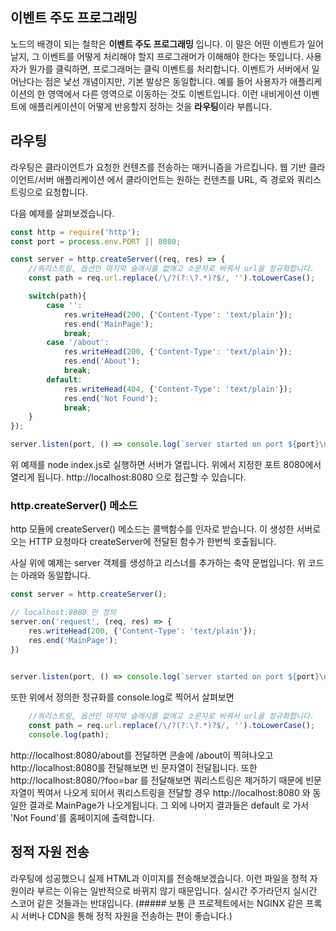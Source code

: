 

## 이벤트 주도 프로그래밍
노드의 배경이 되는 철학은 **이벤트 주도 프로그래밍** 입니다. 이 말은 어떤 이벤트가 일어날지, 그 이벤트를 어떻게 처리해야 할지 프로그래머가 이해해야 한다는 뜻입니다. 사용자가 뭔가를 클릭하면, 프로그래머는 클릭 이벤트를 처리합니다.
이벤트가 서버에서 일어난다는 점은 낯선 개념이지만, 기본 발상은 동일합니다. 예를 들어 사용자가 애플리케이션의 한 영역에서 다른 영역으로 이동하는 것도 이벤트입니다. 이런 내비게이션 이벤트에 애플리케이션이 어떻게 반응할지 정하는 것을 **라우팅**이라 부릅니다.


## 라우팅
라우팅은 클라이언트가 요청한 컨텐츠를 전송하는 매커니즘을 가르킵니다. 웹 기반 클라이언트/서버 애플리케이션 에서 클라이언트는 원하는 컨텐츠를 URL, 즉 경로와 쿼리스트링으로 요청합니다.


다음 예제를 살펴보겠습니다.

```javascript
const http = require('http');
const port = process.env.PORT || 8080;

const server = http.createServer((req, res) => {
    //쿼리스트링, 옵션인 마지막 슬래시를 없애고 소문자로 바꿔서 url을 정규화합니다.
    const path = req.url.replace(/\/?(?:\?.*)?$/, '').toLowerCase();

    switch(path){
        case '':
            res.writeHead(200, {'Content-Type': 'text/plain'});
            res.end('MainPage');
            break;
        case '/about':
            res.writeHead(200, {'Content-Type': 'text/plain'});
            res.end('About');
            break;
        default:
            res.writeHead(404, {'Content-Type': 'text/plain'});
            res.end('Not Found');
            break;
    }
});

server.listen(port, () => console.log(`server started on port ${port}\n` + 'press Ctrl-C to terminate..'));
```

위 예제를 node index.js로 실행하면 서버가 열립니다.
위에서 지정한 포트 8080에서 열리게 됩니다. http://localhost:8080 으로 접근할 수 있습니다.

### http.createServer() 메소드
http 모듈에 createServer() 메소드는 콜백함수를 인자로 받습니다. 이 생성한 서버로 오는 HTTP 요청마다 createServer에 전달된 함수가 한번씩 호출됩니다.

사실 위에 예제는 server 객체를 생성하고 리스너를 추가하는 축약 문법입니다. 위 코드는 아래와 동일합니다.

```Javascript
const server = http.createServer();

// localhost:8080 만 정의
server.on('request', (req, res) => {
    res.writeHead(200, {'Content-Type': 'text/plain'});
    res.end('MainPage');
})
 

server.listen(port, () => console.log(`server started on port ${port}\n` + 'press Ctrl-C to terminate..'));
```

또한 위에서 정의한 정규화를 console.log로 찍어서 살펴보면
```Javascript
    //쿼리스트링, 옵션인 마지막 슬래시를 없애고 소문자로 바꿔서 url을 정규화합니다.
    const path = req.url.replace(/\/?(?:\?.*)?$/, '').toLowerCase();
    console.log(path);
```

http://localhost:8080/about를 전달하면 콘솔에 /about이 찍혀나오고
http://localhost:8080를 전달해보면 빈 문자열이 전달됩니다.
또한 http://localhost:8080/?foo=bar 를 전달해보면 쿼리스트링은 제거하기 때문에 빈문자열이 찍여서 나오게 되어서
쿼리스트링을 전달할 경우 http://localhost:8080 와 동일한 결과로 MainPage가 나오게됩니다.
그 외에 나머지 결과들은 default 로 가서 'Not Found'를 홈페이지에 출력합니다.


## 정적 자원 전송
라우팅에 성공했으니 실제 HTML과 이미지를 전송해보겠습니다. 이런 파일을 정적 자원이라 부르는 이유는 일반적으로 바뀌지 않기 때문입니다. 실시간 주가라던지 실시간 스코어 같은 것들과는 반대입니다.
(##### 보통 큰 프로젝트에서는 NGINX 같은 프록시 서버나 CDN을 통해 정적 자원을 전송하는 편이 좋습니다.)


